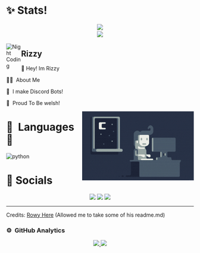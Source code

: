 # ✨ Stats!

<div align="center">
    <img src="https://komarev.com/ghpvc/?username=rizzycoding&color=32CD32"/>
</div>


<div align="center">
    <a href="https://discord.com/users/952534330897469502" title="Discord Profile"><img src="https://lanyard-profile-readme.vercel.app/api/952534330897469502"></a>
</div>


<img alt="Night Coding" src="./assets/Hand%20Wave.gif" width='40' align="left"/><h2>Rizzy</h2>
👋 Hey! Im Rizzy

👨‍💼 &nbsp;About Me

🤖 &nbsp;I make Discord Bots!

🏴󠁧󠁢󠁷󠁬󠁳󠁿 &nbsp;Proud To Be welsh!


<img alt="Night Coding" src="https://raw.githubusercontent.com/AVS1508/AVS1508/master/assets/Night-Coding.gif" align="right"/>

# **🔨 &nbsp;Languages 🔨**

![python](https://shields.io/badge/Python-111111.svg?&style=for-the-badge&logo=python)

# 📱 Socials
<div align="center">
    <a href="https://discord.gg/frendo" target="_blank"><img src="https://shields.io/badge/Frendo-111111.svg?&style=for-the-badge&logo=discord"></a>
    <a href="https://github.com/rizzycoding" target="_blank"><img src="https://shields.io/badge/RizzyCoding-111111.svg?&style=for-the-badge&logo=github"></a>
    <a href="https://www.youtube.com/channel/UCih_zRhpccXt_uVw_2h1fXg" target="_blank"><img src="https://shields.io/badge/Rizzy-111111.svg?&style=for-the-badge&logo=youtube"></a>

</div>

-----
Credits: [Rowy Here](https://github.com/RowyHere)
(Allowed me to take some of his readme.md)

### ⚙️ &nbsp;GitHub Analytics

<p align="center">
<a href="https://github.com/RizzyCoding">
  <img height="180em" src="https://github-readme-stats-eight-theta.vercel.app/api?username=RizzyCoding&show_icons=true&theme=algolia&include_all_commits=true&count_private=true"/>
  <img height="180em" src="https://github-readme-stats-eight-theta.vercel.app/api/top-langs/?username=RizzyCoding&layout=compact&langs_count=8&theme=algolia"/>
</a>
</p>
